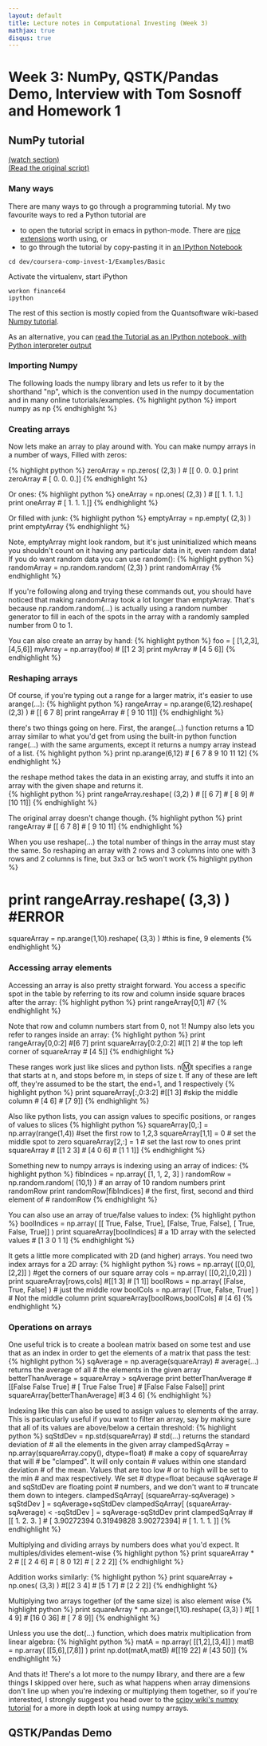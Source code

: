 ```yaml
---
layout: default
title: Lecture notes in Computational Investing (Week 3)
mathjax: true
disqus: true
---
```


# Week 3: NumPy, QSTK/Pandas Demo, Interview with Tom Sosnoff and Homework 1

## NumPy tutorial
[(watch section)](https://class.coursera.org/compinvesting1-003/lecture/view?lecture_id=147)  
[(Read the original script)](http://wiki.quantsoftware.org/index.php?title=Numpy_Tutorial_1)

### Many ways

There are many ways to go through a programming tutorial. My two
favourite ways to red a Python tutorial are

* to open the tutorial script in emacs in python-mode. There are [nice
extensions](github.com/gabrielelanaro/emacs-for-python) worth using, or
* to go through the tutorial by copy-pasting it in [an IPython Notebook](http://ipython.org/ipython-doc/stable/interactive/notebook.html)

<div class="highlight"><pre><code>cd dev/coursera-comp-invest-1/Examples/Basic</code></pre></div>

Activate the virtualenv, start iPython

<div class="highlight"><pre><code>workon finance64
ipython</code></pre></div>

The rest of this section is mostly copied from the Quantsoftware
wiki-based [Numpy tutorial](http://wiki.quantsoftware.org/index.php?title=Numpy_Tutorial_1).

As an alternative, you can [read the Tutorial as an IPython
notebook, with Python interpreter output](quantsoftware_numpy_tutorial.html)

### Importing Numpy

The following loads the numpy library and lets us refer to it by the shorthand "np",
which is the convention used in the numpy documentation and in many
online tutorials/examples.
{% highlight python %}
import numpy as np
{% endhighlight %}

### Creating arrays
Now lets make an array to play around with. You can make numpy arrays in
a number of ways,
Filled with zeros:

{% highlight python %}
zeroArray = np.zeros( (2,3) ) # [[ 0.  0.  0.]
print zeroArray               #  [ 0.  0.  0.]]
{% endhighlight %}

Or ones:
{% highlight python %}
oneArray = np.ones( (2,3) )   # [[ 1.  1.  1.]
print oneArray                #  [ 1.  1.  1.]]
{% endhighlight %}

Or filled with junk:
{% highlight python %}
emptyArray = np.empty( (2,3) ) 
print emptyArray
{% endhighlight %}

Note, emptyArray might look random, but it's just uninitialized which means
you shouldn't count on it having any particular data in it, even random
data! If you do want random data you can use random():
{% highlight python %}
randomArray = np.random.random( (2,3) )
print randomArray
{% endhighlight %}

If you're following along and trying these commands out, you should have
noticed that making randomArray took a lot longer than emptyArray. That's
because np.random.random(...) is actually using a random number generator
to fill in each of the spots in the array with a randomly sampled number
from 0 to 1.

You can also create an array by hand:
{% highlight python %}
foo = [ [1,2,3],
        [4,5,6]]
myArray = np.array(foo) # [[1 2 3] 
print myArray           #  [4 5 6]]
{% endhighlight %}

### Reshaping arrays
Of course, if you're typing out a range for a larger matrix, it's easier to
use arange(...):
{% highlight python %}
rangeArray = np.arange(6,12).reshape( (2,3) ) # [[ 6  7  8]
print rangeArray                              #  [ 9 10 11]]
{% endhighlight %}

there's two things going on here. First, the arange(...) function returns a
1D array similar to what you'd get from using the built-in python function
range(...) with the same arguments, except it returns a numpy array
instead of a list.
{% highlight python %}
print np.arange(6,12) # [ 6  7  8  9 10 11 12]
{% endhighlight %}

the reshape method takes the data in an existing array, and stuffs it into
an array with the given shape and returns it.  
{% highlight python %}
print rangeArray.reshape( (3,2) ) # [[ 6  7]
                                  #  [ 8  9]
                                  #  [10 11]]
{% endhighlight %}

The original array doesn't change though.
{% highlight python %}
print rangeArray # [[ 6  7  8]
                 #  [ 9 10 11]
{% endhighlight %}

When you use reshape(...) the total number of things in the array must stay
the same. So reshaping an array with 2 rows and 3 columns into one with 
3 rows and 2 columns is fine, but 3x3 or 1x5 won't work
{% highlight python %}
# print rangeArray.reshape( (3,3) ) #ERROR
squareArray = np.arange(1,10).reshape( (3,3) ) #this is fine, 9 elements
{% endhighlight %}


### Accessing array elements
Accessing an array is also pretty straight forward. You access a specific
spot in the table by referring to its row and column inside square braces
after the array:
{% highlight python %}
print rangeArray[0,1] #7
{% endhighlight %}

Note that row and column numbers start from 0, not 1! Numpy also lets you 
refer to ranges inside an array:
{% highlight python %}
print rangeArray[0,0:2] #[6 7]
print squareArray[0:2,0:2] #[[1 2]  # the top left corner of squareArray
                           # [4 5]]
{% endhighlight %}

These ranges work just like slices and python lists. n:m:t specifies a range
that starts at n, and stops before m, in steps of size t. If any of these 
are left off, they're assumed to be the start, the end+1, and 1 respectively
{% highlight python %}
print squareArray[:,0:3:2] #[[1 3]   #skip the middle column
                           # [4 6]
                           # [7 9]]
{% endhighlight %}

Also like python lists, you can assign values to specific positions, or
ranges of values to slices
{% highlight python %}
squareArray[0,:] = np.array(range(1,4)) #set the first row to 1,2,3
squareArray[1,1] = 0                    # set the middle spot to zero
squareArray[2,:] = 1                    # set the last row to ones
print squareArray                       # [[1 2 3]
                                        #  [4 0 6]
                                        #  [1 1 1]]
{% endhighlight %}

Something new to numpy arrays is indexing using an array of indices:
{% highlight python %}
fibIndices = np.array( [1, 1, 2, 3] )
randomRow = np.random.random( (10,1) ) # an array of 10 random numbers
print randomRow
print randomRow[fibIndices] # the first, first, second and third element of
                             # randomRow 
{% endhighlight %}

You can also use an array of true/false values to index:
{% highlight python %}
boolIndices = np.array( [[ True, False,  True],
                          [False,  True, False],
                          [ True, False,  True]] )
print squareArray[boolIndices] # a 1D array with the selected values
                                # [1 3 0 1 1]
{% endhighlight %}

It gets a little more complicated with 2D (and higher) arrays.  You need
two index arrays for a 2D array:
{% highlight python %}
rows = np.array( [[0,0],[2,2]] ) #get the corners of our square array
cols = np.array( [[0,2],[0,2]] )
print squareArray[rows,cols]     #[[1 3]
                                 # [1 1]]
boolRows = np.array( [False, True, False] ) # just the middle row
boolCols = np.array( [True, False, True] )  # Not the middle column
print squareArray[boolRows,boolCols]        # [4 6]
{% endhighlight %}

### Operations on arrays

One useful trick is to create a boolean matrix based on some test and use
that as an index in order to get the elements of a matrix that pass the
test:
{% highlight python %}
sqAverage = np.average(squareArray) # average(...) returns the average of all
                                    # the elements in the given array
betterThanAverage = squareArray > sqAverage
print betterThanAverage             #[[False False  True]
                                    # [ True False  True]
                                    # [False False False]]
print squareArray[betterThanAverage] #[3 4 6]
{% endhighlight %}

Indexing like this can also be used to assign values to elements of the
array. This is particularly useful if you want to filter an array, say by 
making sure that all of its values are above/below a certain threshold:
{% highlight python %}
sqStdDev = np.std(squareArray) # std(...) returns the standard deviation of
                               # all the elements in the given array
clampedSqArray = np.array(squareArray.copy(), dtype=float) 
                                    # make a copy of squareArray that will
                                    # be "clamped". It will only contain
                                    # values within one standard deviation
                                    # of the mean. Values that are too low
                                    # or to high will be set to the min
                                    # and max respectively. We set 
                                    # dtype=float because sqAverage
                                    # and sqStdDev are floating point
                                    # numbers, and we don't want to 
                                    # truncate them down to integers.
clampedSqArray[ (squareArray-sqAverage) > sqStdDev ] = sqAverage+sqStdDev
clampedSqArray[ (squareArray-sqAverage) < -sqStdDev ] = sqAverage-sqStdDev
print clampedSqArray # [[ 1.          2.          3.        ]
                     #  [ 3.90272394  0.31949828  3.90272394]
                     #  [ 1.          1.          1.        ]]
{% endhighlight %}


Multiplying and dividing arrays by numbers does what you'd expect. It
multiples/divides element-wise
{% highlight python %}
print squareArray * 2 # [[ 2  4  6]
                      #  [ 8  0 12]
                      #  [ 2  2  2]]
{% endhighlight %}

Addition works similarly:
{% highlight python %}
print squareArray + np.ones( (3,3) ) #[[2 3 4]
                                     # [5 1 7]
                                     # [2 2 2]]
{% endhighlight %}

Multiplying two arrays together (of the same size) is also element wise
{% highlight python %}
print squareArray * np.arange(1,10).reshape( (3,3) ) #[[ 1  4  9]
                                                     # [16  0 36]
                                                     # [ 7  8  9]]
{% endhighlight %}

Unless you use the dot(...) function, which does matrix multiplication
from linear algebra:
{% highlight python %}
matA = np.array( [[1,2],[3,4]] )
matB = np.array( [[5,6],[7,8]] )
print np.dot(matA,matB) #[[19 22]
                        # [43 50]]
{% endhighlight %}

And thats it! There's a lot more to the numpy library, and there are a few
things I skipped over here, such as what happens when array dimensions
don't line up when you're indexing or multiplying them together, so if 
you're interested, I strongly suggest you head over to the [scipy wiki's
numpy tutorial](http://www.scipy.org/Tentative_NumPy_Tutorial) for a more in depth look at using numpy arrays.


## QSTK/Pandas Demo

